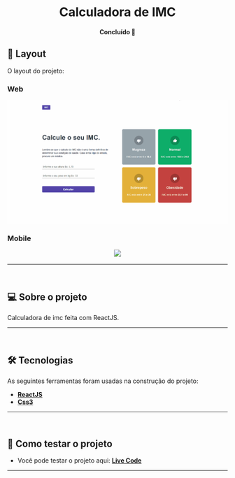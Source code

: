 <h1 align="center">
    Calculadora de IMC
</h1>

<h4 align="center"> 
	Concluído 🚀
</h4>


## 🎨 Layout

O layout do projeto:

### Web

<p align="center" style="display: flex; align-items: flex-start; justify-content: center;">
  <img src="./github/calculatordesktop.gif">
</p>

### Mobile

<p align="center">
  <img src="./github/calculatoromobile.gif">
</p>

---
<br>

## 💻 Sobre o projeto

Calculadora de imc feita com ReactJS.

---
<br>

## 🛠 Tecnologias

As seguintes ferramentas foram usadas na construção do projeto:

-   **[ReactJS](https://github.com/topics/javascript)**
-   **[Css3](https://github.com/topics/css)**

---
<br>

## 🚀 Como testar o projeto

-   Você pode testar o projeto aqui: **[Live Code]()**
---
